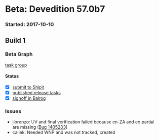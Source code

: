 # Beta: Devedition 57.0b7

### Started: 2017-10-10

## Build 1

### Beta Graph

[task group](https://tools.taskcluster.net/push-inspector/#/X81HNTigT0G_PYoun0agLQ)


#### Status
- [x] [submit to Shipit](https://wiki.mozilla.org/Release:Release_Automation_on_Mercurial:Starting_a_Release#Submit_to_Ship_It)
- [x] [published release tasks](../how-tos/relpro.md#4-publish-release)
- [x] [signoff in Balrog](../how-tos/relpro.md#3-signoffs)

### Issues
- jlorenzo: UV and final verification failed because en-ZA and eo partial are missing ([Bug 1405203](https://bugzil.la/1405203))
- callek: Needed WNP and was not tracked, created
